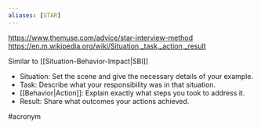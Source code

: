 ```yaml
---
aliases: [STAR]
---
```


https://www.themuse.com/advice/star-interview-method
https://en.m.wikipedia.org/wiki/Situation,_task,_action,_result

Similar to [[Situation-Behavior-Impact|SBI]]

- Situation: Set the scene and give the necessary details of your example.
- Task: Describe what your responsibility was in that situation.
- [[Behavior|Action]]: Explain exactly what steps you took to address it.
- Result: Share what outcomes your actions achieved.

#acronym 